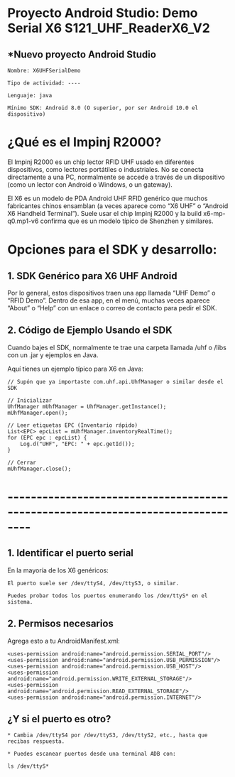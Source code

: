 # Proyecto Android Studio: Demo Serial X6 S121_UHF_ReaderX6_V2
## *Nuevo proyecto Android Studio

    Nombre: X6UHFSerialDemo

    Tipo de actividad: ----

    Lenguaje: java

    Mínimo SDK: Android 8.0 (O superior, por ser Android 10.0 el dispositivo)

   
# ¿Qué es el Impinj R2000?

El Impinj R2000 es un chip lector RFID UHF usado en diferentes dispositivos, como lectores portátiles o industriales. No se conecta directamente a una PC, normalmente se accede a través de un dispositivo (como un lector con Android o Windows, o un gateway).


 El X6 es un modelo de PDA Android UHF RFID genérico que muchos fabricantes chinos ensamblan (a veces aparece como “X6 UHF” o “Android X6 Handheld Terminal”). Suele usar el chip Impinj R2000 y la build x6-mp-q0.mp1-v6 confirma que es un modelo típico de Shenzhen y similares.

# Opciones para el SDK y desarrollo:
## 1. SDK Genérico para X6 UHF Android

Por lo general, estos dispositivos traen una app llamada “UHF Demo” o “RFID Demo”.
Dentro de esa app, en el menú, muchas veces aparece “About” o “Help” con un enlace o correo de contacto para pedir el SDK.

## 2. Código de Ejemplo Usando el SDK

Cuando bajes el SDK, normalmente te trae una carpeta llamada /uhf o /libs con un .jar y ejemplos en Java.

Aquí tienes un ejemplo típico para X6 en Java:

```
// Supón que ya importaste com.uhf.api.UhfManager o similar desde el SDK

// Inicializar
UhfManager mUhfManager = UhfManager.getInstance();
mUhfManager.open();

// Leer etiquetas EPC (Inventario rápido)
List<EPC> epcList = mUhfManager.inventoryRealTime();
for (EPC epc : epcList) {
    Log.d("UHF", "EPC: " + epc.getId());
}

// Cerrar
mUhfManager.close();
```
# --------------------------------------------------------------------------------

## 1. Identificar el puerto serial

En la mayoría de los X6 genéricos:

    El puerto suele ser /dev/ttyS4, /dev/ttyS3, o similar.

    Puedes probar todos los puertos enumerando los /dev/ttyS* en el sistema.

## 2. Permisos necesarios

Agrega esto a tu AndroidManifest.xml:
```
<uses-permission android:name="android.permission.SERIAL_PORT"/>
<uses-permission android:name="android.permission.USB_PERMISSION"/>
<uses-permission android:name="android.permission.USB_HOST"/>
<uses-permission android:name="android.permission.WRITE_EXTERNAL_STORAGE"/>
<uses-permission android:name="android.permission.READ_EXTERNAL_STORAGE"/>
<uses-permission android:name="android.permission.INTERNET"/>
```
## ¿Y si el puerto es otro?

    * Cambia /dev/ttyS4 por /dev/ttyS3, /dev/ttyS2, etc., hasta que recibas respuesta.
    
    * Puedes escanear puertos desde una terminal ADB con:
```
ls /dev/ttyS*
```
